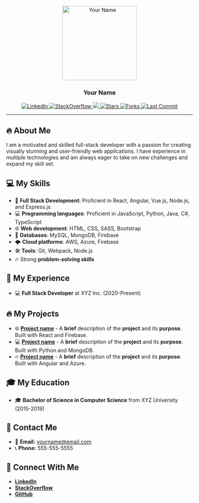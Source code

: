 <p align="center">
  <img src="https://raw.githubusercontent.com/yourusername/yourusername/master/path/to/your/image" alt="Your Name" width="200"/>
</p>
<h3 align="center">Your Name</h3>

<p align="center">
  <a href="https://www.linkedin.com/in/yourusername">
    <img src="https://img.shields.io/badge/-LinkedIn-blue?style=flat-square&logo=LinkedIn&logoColor=white&link=https://www.linkedin.com/in/yourusername" alt="LinkedIn" />
  </a>
  <a href="https://stackoverflow.com/users/yourid">
    <img src="https://img.shields.io/badge/-StackOverflow-orange?style=flat-square&logo=stack-overflow&logoColor=white&link=https://stackoverflow.com/users/yourid" alt="StackOverflow" />
  </a>
  <a href="https://github.com/Alibakhshov">
    <img src="https://img.shields
  </a>
  <a href="https://https://github.com/Alibakhshov">
    <img src="https://img.shields.io/github/stars/yourusername/repo?style=flat-square" alt="Stars" />
  </a>
  <a href="https://github.com/yourusername">
    <img src="https://img.shields.io/github/forks/yourusername/repo?style=flat-square" alt="Forks" />
  </a>
  <a href="https://github.com/yourusername">
    <img src="https://img.shields.io/github/last-commit/yourusername/repo?style=flat-square" alt="Last Commit" />
  </a>
</p>

---

## 🔥 About Me
I am a motivated and skilled full-stack developer with a passion for creating visually stunning and user-friendly web applications. I have experience in multiple technologies and am always eager to take on new challenges and expand my skill set.

## 💻 My Skills
- 🚀 **Full Stack Development**: Proficient in React, Angular, Vue.js, Node.js, and Express.js
- 💻 **Programming languages**: Proficient in JavaScript, Python, Java, C#, TypeScript
- 🌐 **Web development**: HTML, CSS, SASS, Bootstrap
- 💾 **Databases**: MySQL, MongoDB, Firebase
- 🌩️ **Cloud platforms**: AWS, Azure, Firebase
- 🛠️ **Tools**: Git, Webpack, Node.js
- 🔥 Strong **problem-solving skills**

## 🚀 My Experience
- 💻 **Full Stack Developer** at XYZ Inc. (2020-Present)

## 🔥 My Projects
- 🌐 [**Project name**](https://github.com/yourusername/projectname) - A **brief** description of the **project** and its **purpose**. Built with React and Firebase.
- 💻 [**Project name**](https://github.com/yourusername/projectname) - A **brief** description of the **project** and its **purpose**. Built with Python and MongoDB.
- 🔥 [**Project name**](https://github.com/yourusername/projectname) - A **brief** description of the **project** and its **purpose**. Built with Angular and Azure.

## 🎓 My Education
- 🎓 **Bachelor of Science in Computer Science** from XYZ University (2015-2019)

## 📱 Contact Me
- 📧 **Email:** yourname@email.com
- 📞 **Phone:** 555-555-5555

## 🔗 Connect With Me
- [**LinkedIn**](https://www.linkedin.com/in/yourusername)
- [**StackOverflow**](https://stackoverflow.com/users/yourid)
- [**GitHub**](https://github.com/yourusername)

